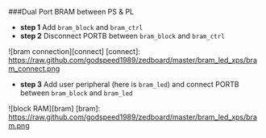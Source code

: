 ###Dual Port BRAM between PS & PL

*  **step 1** Add `bram_block` and `bram_ctrl`
*  **step 2** Disconnect PORTB between `bram_block` and `bram_ctrl`

![bram connection][connect]
[connect]: https://raw.github.com/godspeed1989/zedboard/master/bram_led_xps/bram_connect.png

*  **step 3** Add user peripheral (here is `bram_led`) and connect PORTB between `bram_block` and `bram_led`

![block RAM][bram]
[bram]: https://raw.github.com/godspeed1989/zedboard/master/bram_led_xps/bram.png
